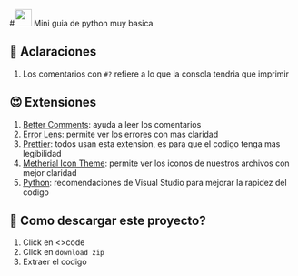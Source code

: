#<img src="https://upload.wikimedia.org/wikipedia/commons/thumb/c/c3/Python-logo-notext.svg/800px-Python-logo-notext.svg.png" width="30"> Mini guia de python muy basica

## 🤙 Aclaraciones
1. Los comentarios con ```#?``` refiere a lo que la consola tendria que imprimir

## 😍 Extensiones
1. <a href="https://marketplace.visualstudio.com/items?itemName=aaron-bond.better-comments">Better Comments</a>: ayuda a leer los comentarios
2. <a href="https://marketplace.visualstudio.com/items?itemName=usernamehw.errorlens">Error Lens</a>: permite ver los errores con mas claridad
3. <a href="https://marketplace.visualstudio.com/items?itemName=esbenp.prettier-vscode">Prettier</a>: todos usan esta extension, es para que el codigo tenga mas legibilidad
4. <a href="https://marketplace.visualstudio.com/items?itemName=PKief.material-icon-theme">Metherial Icon Theme</a>: permite ver los iconos de nuestros archivos con mejor claridad
4. <a href="https://marketplace.visualstudio.com/items?itemName=ms-python.python">Python</a>: recomendaciones de Visual Studio para mejorar la rapidez del codigo

## 🤔 Como descargar este proyecto?
1. Click en <>code
2. Click en ```download zip```
3. Extraer el codigo
